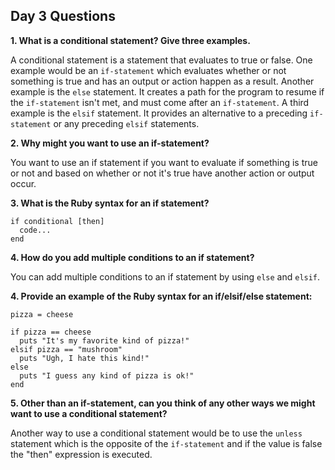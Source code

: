 ## Day 3 Questions

**1. What is a conditional statement? Give three examples.**

A conditional statement is a statement that evaluates to true or false. One example would be an `if-statement` which evaluates whether or not something is true and has an output or action happen as a result. Another example is the `else` statement. It creates a path for the program to resume if the `if-statement` isn't met, and must come after an `if-statement`. A third example is the `elsif` statement. It provides an alternative to a preceding `if-statement` or any preceding `elsif` statements.

**2. Why might you want to use an if-statement?**

You want to use an if statement if you want to evaluate if something is true or not and based on whether or not it's true have another action or output occur.  

**3. What is the Ruby syntax for an if statement?**

````
if conditional [then]
  code...
end
````

**4. How do you add multiple conditions to an if statement?**

You can add multiple conditions to an if statement by using `else` and `elsif`.

**4. Provide an example of the Ruby syntax for an if/elsif/else statement:**

````
pizza = cheese

if pizza == cheese
  puts "It's my favorite kind of pizza!"
elsif pizza == "mushroom"
  puts "Ugh, I hate this kind!"
else
  puts "I guess any kind of pizza is ok!"
end
````

**5. Other than an if-statement, can you think of any other ways we might want to use a conditional statement?**

Another way to use a conditional statement would be to use the `unless` statement which is the opposite of the `if-statement` and if the value is false the "then" expression is executed. 
